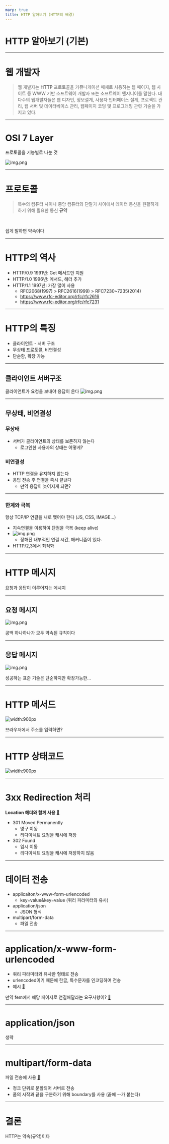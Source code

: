 ```yaml
---
marp: true
title: HTTP 알아보기 (HTTP의 배경)
---
```


# HTTP 알아보기 (기본)

---

# 웹 개발자

> 웹 개발자는 **HTTP** 프로토콜을 커뮤니케이션 매체로 사용하는 웹 페이지, 웹 사이트 등 WWW 기반 소프트웨어 개발자 또는 소프트웨어 엔지니어를 말한다. 대다수의 웹개발자들은 웹 디자인, 정보설계, 사용자 인터페이스 설계, 프로젝트 관리, 웹 서버 및 데이터베이스 관리, 웹페이지 코딩 및 프로그래밍 관련 기술을 가지고 있다.

---

# OSI 7 Layer

프로토콜을 기능별로 나눈 것

![img.png](images/osi7layer.png)

---

# 프로토콜

> 복수의 컴퓨터 사이나 중앙 컴퓨터와 단말기 사이에서 데이터 통신을 원활하게 하기 위해 필요한 통신 **규약**

<br />

쉽게 말하면 약속이다

---

# HTTP의 역사

- HTTP/0.9 1991년: Get 메서드만 지원
- HTTP/1.0 1996년: 메서드, 헤더 추가
- HTTP/1.1 1997년: 가장 많이 사용
  - RFC2068(1997) > RFC2616(1999) > RFC7230~7235(2014)
  - https://www.rfc-editor.org/rfc/rfc2616
  - https://www.rfc-editor.org/rfc/rfc7231

---

# HTTP의 특징

- 클라이언트 - 서버 구조
- 무상태 프로토콜, 비연결성
- 단순함, 확장 가능

---

## 클라이언트 서버구조

클라이언트가 요청을 보내야 응답이 온다
![img.png](https://miro.medium.com/max/720/1*GwB-MdlAdURidqOOs4hi-g.webp)

---

## 무상태, 비연결성

### 무상태
- 서버가 클라이언트의 상태를 보존하지 않는다
  - 로그인한 사용자의 상태는 어떻게?

### 비연결성
- HTTP 연결을 유지하지 않는다
- 응답 전송 후 연결을 즉시 끝낸다
  - 만약 응답이 늦어지게 되면?

---

### 한계와 극복
항상 TCP/IP 연결을 새로 맺어야 한다 (JS, CSS, IMAGE...)
- 지속연결을 이용하여 단점을 극복 (keep alive)
- ![img.png](./images/http-network.png)
  - 정해진 내부적인 연결 시간, 매커니즘이 있다.
- HTTP/2,3에서 최적화

---

# HTTP 메시지

요청과 응답이 이루어지는 메시지

---

## 요청 메시지
![img.png](https://img1.daumcdn.net/thumb/R1280x0/?scode=mtistory2&fname=https%3A%2F%2Fblog.kakaocdn.net%2Fdn%2FbUk1MH%2FbtqD9Nwa5bh%2FNDK8mt53eo7gqIcJlTSqI1%2Fimg.png)

공백 하나하나가 모두 약속된 규칙이다

---

## 응답 메시지
![img.png](https://velog.velcdn.com/post-images%2Frosewwross%2F6fc65770-4b39-11ea-abce-67c155f8f58a%2Fimage.png)

성공하는 표준 기술은 단순하지만 확장가능한...

---

# HTTP 메서드

![width:900px](./images/http-method.png)

브라우저에서 주소를 입력하면?

---

# HTTP 상태코드

![width:900px](./images/http-status.png)

--- 

# 3xx Redirection 처리

**Location 헤더와 함께 사용** [🔗](http://www.encar.com/index.do)

- 301 Moved Permanently
  - 영구 이동
  - 리다이렉트 요청을 캐시에 저장
- 302 Found
  - 임시 이동
  - 리다이렉트 요청을 캐시에 저장하지 않음

---

# 데이터 전송

- applicaiton/x-www-form-urlencoded
  - key=value&key=value (쿼리 파라미터와 유사)
- application/json
  - JSON 형식
- multipart/form-data
  - 파일 전송

---

# application/x-www-form-urlencoded

- 쿼리 파라미터와 유사한 형태로 전송
- urlencoded이기 때문에 한글, 특수문자를 인코딩하여 전송 
- 예시 [🔗](https://m.encar.com/sl/sl_sell.do?method=sellCar2&_gl=1*1k1yqy3*_ga*ODM2NTQ1MjA3LjE2NjgzMDA0NDE.*_ga_BQ7RK9J6BZ*MTY3NjExOTMyOC4xMy4xLjE2NzYxMjA0ODkuNTYuMC4w#/carestimateApply1)


만약 fem에서 해당 페이지로 연결해달라는 요구사항이? [🔗](https://codesandbox.io/s/great-night-qfdkg7?file=/src/App.js)

---

# application/json

생략

---

# multipart/form-data

파일 전송에 사용 [🔗](https://codesandbox.io/s/brave-moore-rmn7cz?file=/src/App.js)

- 청크 단위로 분할되어 서버로 전송
- 폼의 시작과 끝을 구분하기 위해 boundary를 사용 (끝에 --가 붙는다)

---

# 결론

HTTP는 약속(규약)이다
